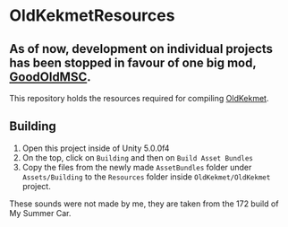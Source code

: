 # OldKekmetResources

## As of now, development on individual projects has been stopped in favour of one big mod, [GoodOldMSC](<https://akatsuki.nekoweb.org/project/goodoldmsc>).

This repository holds the resources required for compiling [OldKekmet](https://github.com/mldkyt/OldKekmet/).

## Building

1. Open this project inside of Unity 5.0.0f4
2. On the top, click on `Building` and then on `Build Asset Bundles`
3. Copy the files from the newly made `AssetBundles` folder under `Assets/Building` to the `Resources` folder inside `OldKekmet/OldKekmet` project.

These sounds were not made by me, they are taken from the 172 build of My Summer Car.
